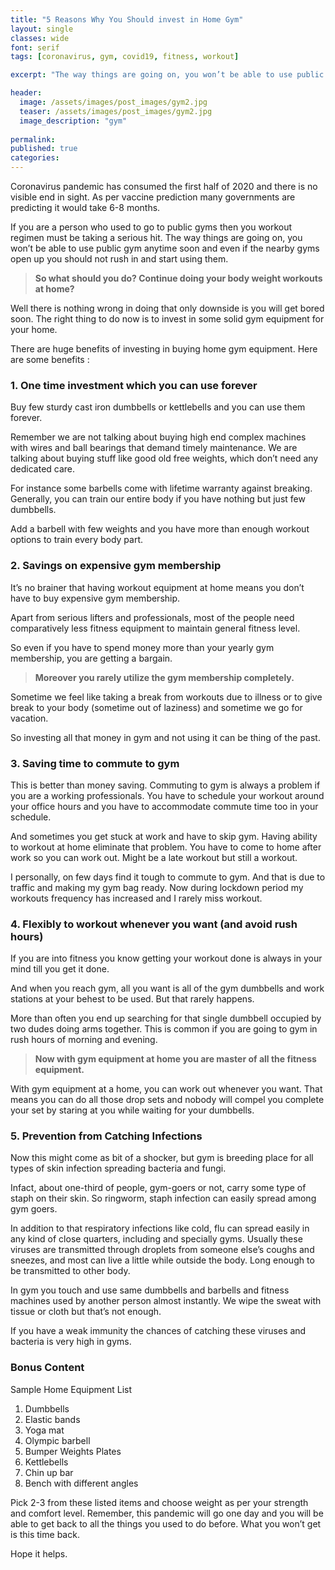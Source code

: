```yaml
---
title: "5 Reasons Why You Should invest in Home Gym"
layout: single
classes: wide
font: serif
tags: [coronavirus, gym, covid19, fitness, workout]

excerpt: "The way things are going on, you won’t be able to use public gym anytime soon and even if the nearby gyms open up you should not rush in and start using them."

header:
  image: /assets/images/post_images/gym2.jpg
  teaser: /assets/images/post_images/gym2.jpg
  image_description: "gym"
  
permalink:
published: true
categories: 
---
```

Coronavirus pandemic has consumed the first half of 2020 and there is no visible end in sight. As per vaccine prediction many governments are predicting it would take 6-8 months.

If you are a person who used to go to public gyms then you workout regimen must be taking a serious hit.
The way things are going on, you won’t be able to use public gym anytime soon and even if the nearby gyms open up you should not rush in and start using them. 

>**So what should you do? Continue doing your body weight workouts at home?** 

Well there is nothing wrong in doing that only downside is you will get bored soon. The right thing to do now is to invest in some solid gym equipment for your home.

There are huge benefits of investing in buying home gym equipment. Here are some benefits :


### 1.	One time investment which you can use forever ### 

Buy few sturdy cast iron dumbbells or kettlebells and you can use them forever.

Remember we are not talking about buying high end complex machines with wires and ball bearings that demand timely maintenance. We are talking about buying stuff like good old free weights, which don’t need any dedicated care.

For instance some barbells come with lifetime warranty against breaking. Generally, you can train our entire body if you have nothing but just few dumbbells.

Add a barbell with few weights and you have more than enough workout options to train every body part.


### 2.	Savings on expensive gym membership ###  

It’s no brainer that having workout equipment at home means you don’t have to buy expensive gym membership. 

Apart from serious lifters and professionals, most of the people need comparatively less fitness equipment to maintain general fitness level.

So even if you have to spend money more than your yearly gym membership, you are getting a bargain. 

>**Moreover you rarely utilize the gym membership completely.** 

Sometime we feel like taking a break from workouts due to illness or to give break to your body (sometime out of laziness) and sometime we go for vacation. 

So investing all that money in gym and not using it can be thing of the past.


### 3.	Saving time to commute to gym ### 

This is better than money saving. Commuting to gym is always a problem if you are a working professionals. You have to schedule your workout around your office hours and you have to accommodate commute time too in your schedule.

And sometimes you get stuck at work and have to skip gym. Having ability to workout at home eliminate that problem. You have to come to home after work so you can work out. Might be a late workout but still a workout. 

I personally, on few days find it tough to commute to gym. And that is due to traffic and making my gym bag ready. Now during lockdown period my workouts frequency has increased and I rarely miss workout.


### 4.	Flexibly to workout whenever you want (and avoid rush hours) ### 

If you are into fitness you know getting your workout done is always in your mind till you get it done.

And when you reach gym, all you want is all of the gym dumbbells and work stations at your behest to be used. But that rarely happens. 

More than often you end up searching for that single dumbbell occupied by two dudes doing arms together.  This is common if you are going to gym in rush hours of morning and evening. 

>**Now with gym equipment at home you are master of all the fitness equipment.** 

 With gym equipment at a home, you can work out whenever you want. That means you can do all those drop sets and nobody will compel you complete your set by staring at you while waiting for your dumbbells.


### 5.	Prevention from Catching Infections ### 

Now this might come as bit of a shocker, but gym is breeding place for all types of skin infection spreading bacteria and fungi.

Infact, about one-third of people, gym-goers or not, carry some type of staph on their skin. So ringworm, staph infection can easily spread among gym goers. 

In addition to that respiratory infections like cold, flu can spread easily in any kind of close quarters, including and specially gyms. Usually these viruses are transmitted through droplets from someone else’s coughs and sneezes, and most can live a little while outside the body. Long enough to be transmitted to other body.

In gym you touch and use same dumbbells and barbells and fitness machines used by another person almost instantly. We wipe the sweat with tissue or cloth but that’s not enough. 

If you have a weak immunity the chances of catching these viruses and bacteria is very high in gyms.


### Bonus Content ### 

Sample Home Equipment List

1.	Dumbbells 
2.	Elastic bands 
3.	Yoga mat 
4.	Olympic barbell
5.	Bumper Weights Plates 
6.	Kettlebells 
7.	Chin up bar
8.	Bench with different angles

Pick 2-3 from these listed items and choose weight as per your strength and comfort level. Remember, this pandemic will go one day and you will be able to get back to all the things you used to do before. What you won’t get is this time back.

Hope it helps.
